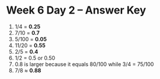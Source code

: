 # Week 6 Day 2 – Answer Key

1. 1/4 = **0.25**
2. 7/10 = **0.7**
3. 5/100 = **0.05**
4. 11/20 = **0.55**
5. 2/5 = **0.4**
6. 1/2 = 0.5 or 0.50
7. 0.8 is larger because it equals 80/100 while 3/4 = 75/100
8. 7/8 ≈ **0.88**
